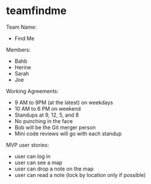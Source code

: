 teamfindme
==========

Team Name:
- Find Me

Members:
- Bahb 
- Herine
- Sarah
- Joe

Working Agreements:
- 9 AM to 9PM (at the latest) on weekdays
- 10 AM to 6 PM on weekend
- Standups at 9, 12, 5, and 8
- No punching in the face
- Bob will be the Git merger person
- Mini code reviews will go with each standup

MVP user stories:
- user can log in
- user can see a map
- user can drop a note on the map
- user can read a note (lock by location only if possible)





